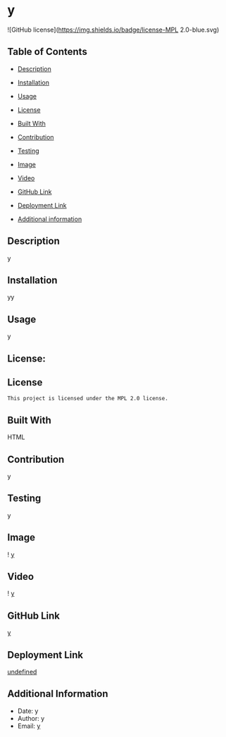 # y
  ![GitHub license](https://img.shields.io/badge/license-MPL 2.0-blue.svg)
  
## Table of Contents

* [Description](#description)

* [Installation](#installation)

* [Usage](#usage)

* [License](#license)

* [Built With](#coding)

* [Contribution](#contribution)

* [Testing](#test)

* [Image](#image)

* [Video](#video)

* [GitHub Link](#github)

* [Deployment Link](#deployment)

* [Additional information](#date,#author,#email)

## Description
y

## Installation
yy

## Usage
y

## License: 
## License
    
    This project is licensed under the MPL 2.0 license.

## Built With
HTML

## Contribution
y

## Testing
y

## Image
! [y](https://github.com/y)

## Video
! [y](https://github.com/y)

## GitHub Link
[y](https://github.com/y)

## Deployment Link
[undefined](https://snugglesmcgee.github.io/undefined)

## Additional Information
* Date: y
* Author: y
* Email: [y](mailto:user@example.com) 